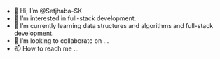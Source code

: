 - 👋 Hi, I’m @Setjhaba-SK
- 👀 I’m interested in full-stack development.
- 🌱 I’m currently learning data structures and algorithms and full-stack development.
- 💞️ I’m looking to collaborate on ...
- 📫 How to reach me ...

<!---
Setjhaba-SK/Setjhaba-SK is a ✨ special ✨ repository because its `README.md` (this file) appears on your GitHub profile.
You can click the Preview link to take a look at your changes.
--->
